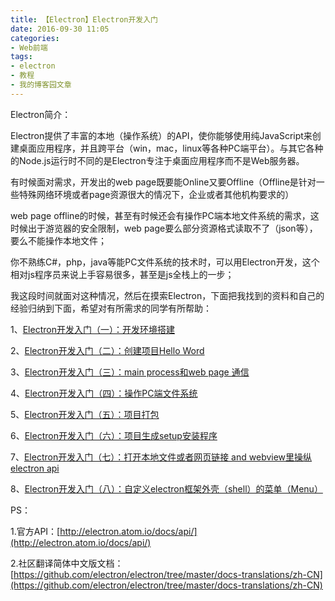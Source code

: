 ```yaml
---
title: 【Electron】Electron开发入门
date: 2016-09-30 11:05
categories:
- Web前端
tags:
- electron
- 教程
- 我的博客园文章
---
```

<div class="markdown_views">


Electron简介：   

Electron提供了丰富的本地（操作系统）的API，使你能够使用纯JavaScript来创建桌面应用程序，并且跨平台（win，mac，linux等各种PC端平台）。与其它各种的Node.js运行时不同的是Electron专注于桌面应用程序而不是Web服务器。

有时候面对需求，开发出的web page既要能Online又要Offline（Offline是针对一些特殊网络环境或者page资源很大的情况下，企业或者其他机构要求的）   

web page offline的时候，甚至有时候还会有操作PC端本地文件系统的需求，这时候出于游览器的安全限制，web page要么部分资源格式读取不了（json等），要么不能操作本地文件；   

你不熟练C#，php，java等能PC文件系统的技术时，可以用Electron开发，这个相对js程序员来说上手容易很多，甚至是js全栈上的一步；

我这段时间就面对这种情况，然后在摸索Electron，下面把我找到的资料和自己的经验归纳到下面，希望对有所需求的同学有所帮助：

1、[Electron开发入门（一）：开发环境搭建](http://www.cnblogs.com/arvin0/p/6522036.html)   

2、[Electron开发入门（二）：创建项目Hello Word](http://www.cnblogs.com/arvin0/p/6522035.html)   

3、[Electron开发入门（三）：main process和web page 通信](http://www.cnblogs.com/arvin0/p/6522034.html)   

4、[Electron开发入门（四）：操作PC端文件系统](http://www.cnblogs.com/arvin0/p/6522033.html)   

5、[Electron开发入门（五）：项目打包](http://www.cnblogs.com/arvin0/p/6522032.html)   

6、[Electron开发入门（六）：项目生成setup安装程序](http://www.cnblogs.com/arvin0/p/6522013.html)   

7、[Electron开发入门（七）：打开本地文件或者网页链接 and webview里操纵electron api](http://www.cnblogs.com/arvin0/p/6522027.html)   

8、[Electron开发入门（八）：自定义electron框架外壳（shell）的菜单（Menu）](http://www.cnblogs.com/arvin0/p/6522026.html)

PS：   

1.官方API：[http://electron.atom.io/docs/api/](http://electron.atom.io/docs/api/)   

2.社区翻译简体中文版文档：[https://github.com/electron/electron/tree/master/docs-translations/zh-CN](https://github.com/electron/electron/tree/master/docs-translations/zh-CN)

</div>